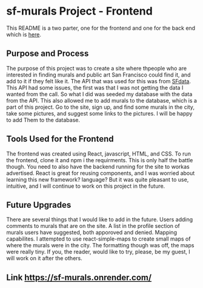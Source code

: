 # sf-murals Project - Frontend


This README is a two parter, one for the frontend and one for the back end which is [here](https://github.com/SeldomseenSchweig/sf-murals-backend/blob/main/README.md).


## Purpose and Process


The purpose of this project was to create a site where thpeople who are interested
in finding murals and public art San Francisco could find it, and add to it if they felt like it. The 
API that was used for this was from [SFdata](https://data.sfgov.org/Culture-and-Recreation/StreetSmArts-Murals/wg8w-68vc).
This API had some issues, the first was that I was not getting the data I wanted from the call.
So what I did was seeded my database with the data from the API. This also allowed me to add murals
to the database, which is a part of this project. Go to the site, sign up, and find some 
murals in the city, take some pictures, and suggest some links to the pictures. I will 
be happy to add Them to the database.


## Tools Used for the Frontend

The frontend was created using React, javascript, HTML, and CSS. To run the frontend, clone 
it and npm i the requirments. This is only half the battle though. You need to also have the
backend running for the site to workas advertised. React is great for reusing components, and 
I was worried about learning this new framework? language? But it was quite pleasant to use, intuitive,
and I will continue to work on this project in the future.


## Future Upgrades

There are several things that I would like to add in the future. Users adding comments to murals 
that are on the site. A list in the profile section of murals users have suggested, both apporoved
and denied. Mapping capabilites. I attempted to use react-simple-maps to create small maps of where
the murals were in the city. The formatting though was off, the maps were really tiny. If you, the reader,
would like to try, please, be my guest, I will work on it after the others.


## Link https://sf-murals.onrender.com/






